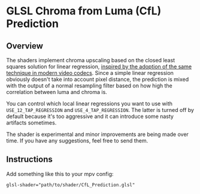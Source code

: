 # GLSL Chroma from Luma (CfL) Prediction

## Overview
The shaders implement chroma upscaling based on the closed least squares solution for linear regression, [inspired by the adoption of the same technique in modern video codecs](https://arxiv.org/abs/1711.03951).
Since a simple linear regression obviously doesn't take into account pixel distance, the prediction is mixed with the output of a normal resampling filter based on how high the correlation between luma and chroma is.

You can control which local linear regressions you want to use with `USE_12_TAP_REGRESSION` and `USE_4_TAP_REGRESSION`. The latter is turned off by default because it's too aggressive and it can introduce some nasty artifacts sometimes.

The shader is experimental and minor improvements are being made over time. If you have any suggestions, feel free to send them.

## Instructions
Add something like this to your mpv config:
```
glsl-shader="path/to/shader/CfL_Prediction.glsl"
```
